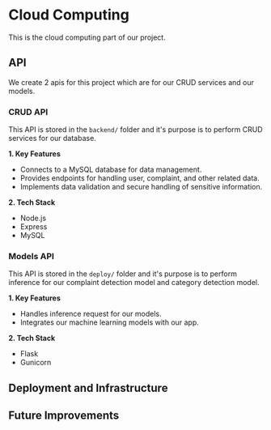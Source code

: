 # Cloud Computing

This is the cloud computing part of our project.

## API

We create 2 apis for this project which are for our CRUD services and our models.

### CRUD API

This API is stored in the `backend/` folder and it's purpose is to perform CRUD services for our database.

**1. Key Features**

- Connects to a MySQL database for data management.
- Provides endpoints for handling user, complaint, and other related data.
- Implements data validation and secure handling of sensitive information.

**2. Tech Stack**
- Node.js  
- Express
- MySQL

### Models API

This API is stored in the `deploy/` folder and it's purpose is to perform inference for our complaint detection model and category detection model.

**1. Key Features**

- Handles inference request for our models.
- Integrates our machine learning models with our app.

**2. Tech Stack**
- Flask
- Gunicorn

## Deployment and Infrastructure

## Future Improvements